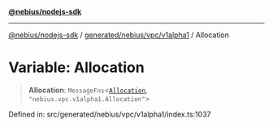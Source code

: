 [**@nebius/nodejs-sdk**](../../../../../README.md)

***

[@nebius/nodejs-sdk](../../../../../README.md) / [generated/nebius/vpc/v1alpha1](../README.md) / Allocation

# Variable: Allocation

> **Allocation**: `MessageFns`\<[`Allocation`](../interfaces/Allocation.md), `"nebius.vpc.v1alpha1.Allocation"`\>

Defined in: src/generated/nebius/vpc/v1alpha1/index.ts:1037
